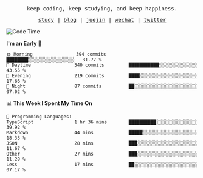 <p align="center">
  <samp>
    <span>keep coding, keep studying, and keep happiness.</span>
  </samp>
</p>

<p align="center">
  <samp>
    <a href="https://github.com/ouduidui/fe-study">study</a> |
    <a href="https://deweyou.me">blog</a>  |
    <a href="https://juejin.cn/user/4309700183594366">juejin</a> |
    <a href="https://user-images.githubusercontent.com/54696834/165071004-6509e3f2-90c3-448c-9d92-3da42b0c2021.jpeg">wechat</a> |
    <a href="https://twitter.com/ouduidui">twitter</a>
  </samp>
</p>

<!--START_SECTION:waka-->
![Code Time](http://img.shields.io/badge/Code%20Time-4%2C406%20hrs%209%20mins-blue)

**I'm an Early 🐤** 

```text
🌞 Morning                394 commits         ████████░░░░░░░░░░░░░░░░░   31.77 % 
🌆 Daytime                540 commits         ███████████░░░░░░░░░░░░░░   43.55 % 
🌃 Evening                219 commits         ████░░░░░░░░░░░░░░░░░░░░░   17.66 % 
🌙 Night                  87 commits          ██░░░░░░░░░░░░░░░░░░░░░░░   07.02 % 
```


📊 **This Week I Spent My Time On** 

```text
💬 Programming Languages: 
TypeScript               1 hr 36 mins        ██████████░░░░░░░░░░░░░░░   39.92 % 
Markdown                 44 mins             █████░░░░░░░░░░░░░░░░░░░░   18.33 % 
JSON                     28 mins             ███░░░░░░░░░░░░░░░░░░░░░░   11.67 % 
Other                    27 mins             ███░░░░░░░░░░░░░░░░░░░░░░   11.28 % 
Less                     17 mins             ██░░░░░░░░░░░░░░░░░░░░░░░   07.17 % 
```


<!--END_SECTION:waka-->
